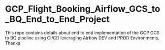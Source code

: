 # GCP_Flight_Booking_Airflow_GCS_to_BQ_End_to_End_Project
This repo contains details about end to end implementation of the GCP GCS to BQ pipeline using CI/CD leveraging Airflow DEV and PROD Environments, Thanks
